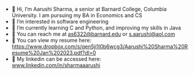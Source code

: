 - 👋 Hi, I’m Aarushi Sharma, a senior at Barnard College, Columbia University. I am pursuing my BA in Economics and CS
- 👀 I’m interested in software engineering
- 🌱 I’m currently learning C and Python, and improving my skills in Java
- :email: You can reach me at as6322@barnard.edu or s.aarushi@aol.com
- :file_folder: You can view my resume here: https://www.dropbox.com/s/qen5ji1l0b6wcg3/Aarushi%20Sharma%20Resume%20Jan%202023.pdf?dl=0
- :link: My linkedin can be accessed here: www.linkedin.com/in/sharmaaarushi

<!---
sharma-aarushi/sharma-aarushi is a ✨ special ✨ repository because its `README.md` (this file) appears on your GitHub profile.
You can click the Preview link to take a look at your changes.
--->
